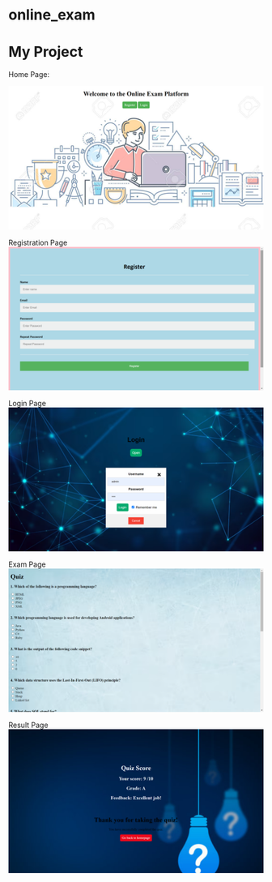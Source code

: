 # online_exam

# My Project

Home Page:

![Example Image](https://github.com/Kushvanth015/online_exam/blob/main/Screenshot%20(42).png)

Registration Page
![Example Image](https://github.com/Kushvanth015/online_exam/blob/main/Screenshot%20(43).png)

Login Page
![Example Image](https://github.com/Kushvanth015/online_exam/blob/main/Screenshot%20(44).png)

Exam Page
![Example Image](https://github.com/Kushvanth015/online_exam/blob/main/Screenshot%20(45).png)

Result Page
![Example Image](https://github.com/Kushvanth015/online_exam/blob/main/Screenshot%20(46).png)

